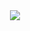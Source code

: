 <div align="center">
  <a href="https://imdavixz.vercel.app/"> 
  <img src="https://cdn.discordapp.com/attachments/1156396053034180639/1169722493037195385/ImDavixz.png?ex=65566ff6&is=6543faf6&hm=6ffd31638ae3f2124083708878c88fc5cc20f06f03b2a802560c7226d84fb8eb&"/>
</div>
